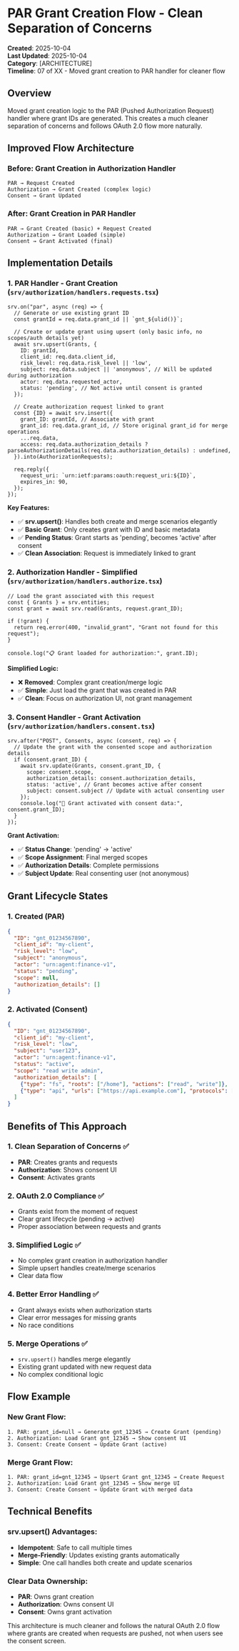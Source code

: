 # PAR Grant Creation Flow - Clean Separation of Concerns

**Created**: 2025-10-04  
**Last Updated**: 2025-10-04  
**Category**: [ARCHITECTURE]  
**Timeline**: 07 of XX - Moved grant creation to PAR handler for cleaner flow

## Overview

Moved grant creation logic to the PAR (Pushed Authorization Request) handler where grant IDs are generated. This creates a much cleaner separation of concerns and follows OAuth 2.0 flow more naturally.

## Improved Flow Architecture

### Before: Grant Creation in Authorization Handler
```
PAR → Request Created
Authorization → Grant Created (complex logic)
Consent → Grant Updated
```

### After: Grant Creation in PAR Handler
```
PAR → Grant Created (basic) + Request Created
Authorization → Grant Loaded (simple)
Consent → Grant Activated (final)
```

## Implementation Details

### 1. **PAR Handler - Grant Creation** (`srv/authorization/handlers.requests.tsx`)

```tsx
srv.on("par", async (req) => {
  // Generate or use existing grant ID
  const grantId = req.data.grant_id || `gnt_${ulid()}`;
  
  // Create or update grant using upsert (only basic info, no scopes/auth details yet)
  await srv.upsert(Grants, {
    ID: grantId,
    client_id: req.data.client_id,
    risk_level: req.data.risk_level || 'low',
    subject: req.data.subject || 'anonymous', // Will be updated during authorization
    actor: req.data.requested_actor,
    status: 'pending', // Not active until consent is granted
  });
  
  // Create authorization request linked to grant
  const {ID} = await srv.insert({
    grant_ID: grantId, // Associate with grant
    grant_id: req.data.grant_id, // Store original grant_id for merge operations
    ...req.data,
    access: req.data.authorization_details ? parseAuthorizationDetails(req.data.authorization_details) : undefined,
  }).into(AuthorizationRequests);
  
  req.reply({
    request_uri: `urn:ietf:params:oauth:request_uri:${ID}`,
    expires_in: 90,
  });
});
```

**Key Features:**
- ✅ **srv.upsert()**: Handles both create and merge scenarios elegantly
- ✅ **Basic Grant**: Only creates grant with ID and basic metadata
- ✅ **Pending Status**: Grant starts as 'pending', becomes 'active' after consent
- ✅ **Clean Association**: Request is immediately linked to grant

### 2. **Authorization Handler - Simplified** (`srv/authorization/handlers.authorize.tsx`)

```tsx
// Load the grant associated with this request
const { Grants } = srv.entities;
const grant = await srv.read(Grants, request.grant_ID);

if (!grant) {
  return req.error(400, "invalid_grant", "Grant not found for this request");
}

console.log("📋 Grant loaded for authorization:", grant.ID);
```

**Simplified Logic:**
- ❌ **Removed**: Complex grant creation/merge logic
- ✅ **Simple**: Just load the grant that was created in PAR
- ✅ **Clean**: Focus on authorization UI, not grant management

### 3. **Consent Handler - Grant Activation** (`srv/authorization/handlers.consent.tsx`)

```tsx
srv.after("POST", Consents, async (consent, req) => {
  // Update the grant with the consented scope and authorization details
  if (consent.grant_ID) {
    await srv.update(Grants, consent.grant_ID, {
      scope: consent.scope,
      authorization_details: consent.authorization_details,
      status: 'active', // Grant becomes active after consent
      subject: consent.subject // Update with actual consenting user
    });
    console.log("🔄 Grant activated with consent data:", consent.grant_ID);
  }
});
```

**Grant Activation:**
- ✅ **Status Change**: 'pending' → 'active'
- ✅ **Scope Assignment**: Final merged scopes
- ✅ **Authorization Details**: Complete permissions
- ✅ **Subject Update**: Real consenting user (not anonymous)

## Grant Lifecycle States

### 1. **Created (PAR)**
```json
{
  "ID": "gnt_01234567890",
  "client_id": "my-client",
  "risk_level": "low",
  "subject": "anonymous",
  "actor": "urn:agent:finance-v1",
  "status": "pending",
  "scope": null,
  "authorization_details": []
}
```

### 2. **Activated (Consent)**
```json
{
  "ID": "gnt_01234567890",
  "client_id": "my-client", 
  "risk_level": "low",
  "subject": "user123",
  "actor": "urn:agent:finance-v1",
  "status": "active",
  "scope": "read write admin",
  "authorization_details": [
    {"type": "fs", "roots": ["/home"], "actions": ["read", "write"]},
    {"type": "api", "urls": ["https://api.example.com"], "protocols": ["HTTPS"]}
  ]
}
```

## Benefits of This Approach

### 1. **Clean Separation of Concerns** ✅
- **PAR**: Creates grants and requests
- **Authorization**: Shows consent UI
- **Consent**: Activates grants

### 2. **OAuth 2.0 Compliance** ✅
- Grants exist from the moment of request
- Clear grant lifecycle (pending → active)
- Proper association between requests and grants

### 3. **Simplified Logic** ✅
- No complex grant creation in authorization handler
- Simple upsert handles create/merge scenarios
- Clear data flow

### 4. **Better Error Handling** ✅
- Grant always exists when authorization starts
- Clear error messages for missing grants
- No race conditions

### 5. **Merge Operations** ✅
- `srv.upsert()` handles merge elegantly
- Existing grant updated with new request data
- No complex conditional logic

## Flow Example

### New Grant Flow:
```
1. PAR: grant_id=null → Generate gnt_12345 → Create Grant (pending)
2. Authorization: Load Grant gnt_12345 → Show consent UI
3. Consent: Create Consent → Update Grant (active)
```

### Merge Grant Flow:
```
1. PAR: grant_id=gnt_12345 → Upsert Grant gnt_12345 → Create Request
2. Authorization: Load Grant gnt_12345 → Show merge UI
3. Consent: Create Consent → Update Grant with merged data
```

## Technical Benefits

### srv.upsert() Advantages:
- **Idempotent**: Safe to call multiple times
- **Merge-Friendly**: Updates existing grants automatically
- **Simple**: One call handles both create and update scenarios

### Clear Data Ownership:
- **PAR**: Owns grant creation
- **Authorization**: Owns consent UI
- **Consent**: Owns grant activation

This architecture is much cleaner and follows the natural OAuth 2.0 flow where grants are created when requests are pushed, not when users see the consent screen.
